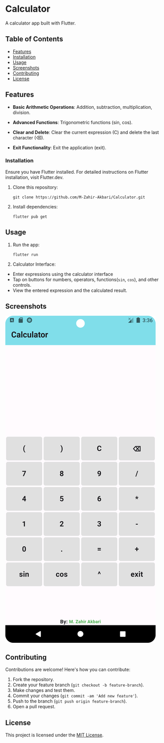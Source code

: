 # Calculator

A calculator app built with Flutter.

## Table of Contents

- [Features](#features)
- [Installation](#installation)
- [Usage](#usage)
- [Screenshots](#screenshots)
- [Contributing](#contributing)
- [License](#license)

## Features

- **Basic Arithmetic Operations**: Addition, subtraction, multiplication, division.

- **Advanced Functions**: Trigonometric functions (sin, cos).

- **Clear and Delete**: Clear the current expression (C) and delete the last character (⌫).

- **Exit Functionality**: Exit the application (exit).

### Installation

Ensure you have Flutter installed. For detailed instructions on Flutter installation, visit Flutter.dev.

1. Clone this repository:

   ```shell
   git clone https://github.com/M-Zahir-Akbari/Calculator.git
   ```

2. Install dependencies:

   ```shell
   flutter pub get
   ```

## Usage

1. Run the app:

   ```shell
   flutter run
   ```

2. Calculator Interface:

- Enter expressions using the calculator interface
- Tap on buttons for numbers, operators, functions(`sin`, `cos`), and other controls.
- View the entered expression and the calculated result.

## Screenshots

![The interface](sample.png)

## Contributing

Contributions are welcome! Here's how you can contribute:

1. Fork the repository.
2. Create your feature branch (`git checkout -b feature-branch`).
3. Make changes and test them.
4. Commit your changes (`git commit -am 'Add new feature'`).
5. Push to the branch (`git push origin feature-branch`).
6. Open a pull request.

## License

This project is licensed under the [MIT License](LICENSE).
